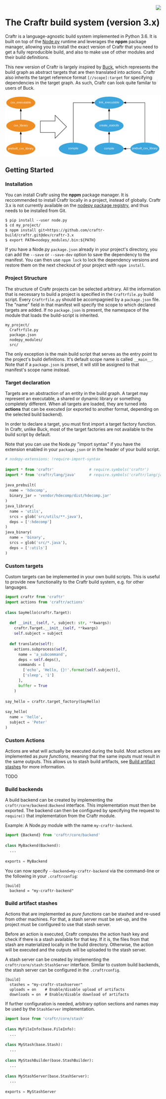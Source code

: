 <img align="right" src="http://i.imgur.com/NPcPEF5.png">

# The Craftr build system (version 3.x)

Craftr is a language-agnostic build system implemented in Python 3.6. It is
built on top of the [Node.py] runtime and leverages the **nppm** package
manager, allowing you to install the exact version of Craftr that you need
to get a fully reproducible build, and also to make use of other modules and
their build definitions.

This new version of Craftr is largely inspired by [Buck], which represents the
build graph as abstract targets that are then translated into actions. Craftr
also inherits the target reference format `[//scope]:target` for specifying
dependencies in the target graph. As such, Craftr can look quite familar to
users of Buck.

![](.assets/diagram.jpg)

  [Node.py]: https://nodepy.org
  [Buck]: https://buckbuild.com/

## Getting Started

### Installation

You can install Craftr using the **nppm** package manager. It is reccommended
to install Craftr locally in a project, instead of globally. Craftr 3.x is
not currently available on the [nodepy package registry], and thus needs to be
installed from Git.

  [nodepy package registry]: https://registry.nodepy.org/

    $ pip install --user node.py
    $ cd my_project/
    $ nppm install git+https://github.com/craftr-build/craftr.git@dev/craftr-3.x
    $ export PATH=nodepy_modules/.bin:${PATH}

If you have a Node.py `package.json` already in your project's directory, you
can add the `--save` or `--save-dev` option to save the dependency to the
manifest. You can then use `nppm lock` to lock the dependency versions and
restore them on the next checkout of your project with `nppm install`.

### Project Structure

The structure of Craftr projects can be selected arbitrary. All the information
that is necessary to build a project is specified in the `Craftrfile.py` build
script. Every `Craftrfile.py` should be accompagnied by a `package.json` file.
The "name" field in that manifest will specify the scope to which declared
targets are added. If no `package.json` is present, the namespace of the module
that loads the build-script is inherited.

    my_project/
      Craftrfile.py
      package.json
      nodepy_modules/
      src/

The only exception is the main build script that serves as the entry point to
the project's build definitions. It's default scope name is called `__main__`.
Note that if a `package.json` is preset, it will still be assigned to that
manifest's scope name instead.

### Target declaration

Targets are an abstraction of an entity in the build graph. A target may
represent an executable, a shared or dynamic library or something completely
different. When all targets are loaded, they are turned into **actions** that
can be executed (or exported to another format, depending on the selected
build backend).

In order to declare a target, you must first import a target factory function.
In Craftr, unlike Buck, most of the target factories are not available to the
build script by default.

Note that you can use the Node.py "import syntax" if you have the extension
enabled in your `package.json` or in the header of your build script.

```python
# nodepy-extensions: !require-import-syntax

import * from 'craftr'                # require.symbols('craftr')
import * from 'craftr/lang/java'      # require.symbols('craftr/lang/java')

java_prebuilt(
  name = 'hdecomp',
  binary_jar = 'vendor/hdecomp/dist/hdecomp.jar'
)
java_library(
  name = 'utils',
  srcs = glob('src/utils/**.java'),
  deps = [':hdecomp']
)
java_binary(
  name = 'binary',
  srcs = glob('src/*.java'),
  deps = [':utils']
)
```

### Custom targets

Custom targets can be implemented in your own build scripts. This is useful to
provide new functionality to the Craftr build system, e.g. for other languages.

```python
import craftr from 'craftr'
import actions from 'craftr/actions'

class SayHello(craftr.Target):

  def __init__(self, *, subject: str, **kwargs):
    craftr.Target.__init__(self, **kwargs)
    self.subject = subject

  def translate(self):
    actions.subprocess(self,
      name = 'a_subcommand',
      deps = self.deps(),
      commands = [
        ['echo', 'Hello, {}!'.format(self.subject)],
        ['sleep', '1']
      ],
      buffer = True
    )

say_hello = craftr.target_factory(SayHello)

say_hello(
  name = 'hello',
  subject = 'Peter'
)
```

### Custom Actions

Actions are what will actually be executed during the build. Most actions are
implemented as *pure functions*, meaning that the same inputs must result in
the same outputs. This allows us to stash build artifacts, see
[Build artifact stashes](#build-artifact-stashes) for more information.

TODO

### Build backends

A build backend can be created by implementing the `craftr/core/backend:Backend`
interface. This implementation must then be exported. The backend can then be
configured by specifying the request to `require()` that implementation from
the Craftr module.

Example: A Node.py module with the name `my-craftr-backend`.

```python
import {Backend} from 'craftr/core/backend'

class MyBackend(Backend):
  ...

exports = MyBackend
```

You can now specify `--backend=my-craftr-backend` via the command-line or
the following in your `.craftrconfig`:

    [build]
      backend = "my-craftr-backend"

### Build artifact stashes

Actions that are implemented as *pure functions* can be stashed and re-used
from other machines. For that, a stash server must be set-up, and the project
must be configured to use that stash server.

Before an action is executed, Craftr computes the action hash key and check if
there is a stash available for that key. If it is, the files from that stash
are materialized locally in the build directory. Otherwise, the action will be
executed and the outputs will be uploaded to the stash server.

A stash server can be created by implementing the `craftr/core/stash:StashServer`
interface. Similar to custom build backends, the stash server can be configured
in the  `.craftrconfig`.

    [build]
      stashes = "my-craftr-stashserver"
      uploads = on    # Enable/disable upload of artifacts
      downloads = on  # Enable/disable download of artifacts

If further configuration is needed, arbitrary option sections and names may
be used by the `StashServer` implementation.

```python
import base from 'craftr/core/stash'

class MyFileInfo(base.FileInfo):
  ...

class MyStash(base.Stash):
  ...

class MyStashBuilder(base.StashBuilder):
  ...

class MyStashServer(base.StashServer):
  ...

exports = MyStashServer
```
